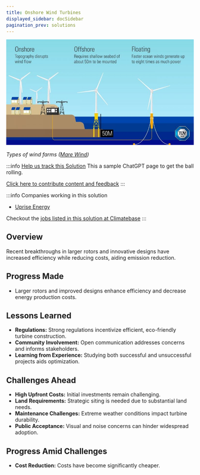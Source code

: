 ```yaml
---
title: Onshore Wind Turbines
displayed_sidebar: docSidebar
pagination_prev: solutions
---
```

![Wind farms, either onshore or offshore, can include floating turbines in deep sea areas.](/../static/img/onshore-wind-turbines.jpg)

*Types of wind farms ([Mare Wind](https://www.marewind.eu/news/wind-energy-basics/))*

:::info [Help us track this Solution](contribute)
This a sample ChatGPT page to get the ball rolling.

[Click here to contribute content and feedback](contribute)
:::

:::info Companies working in this solution 
- [Uprise Energy](https://upriseenergy.com)

Checkout the [jobs listed in this solution at Climatebase](https://climatebase.org/jobs?l=&q=&drawdown_solutions=Onshore+Wind+Turbines)
:::

## Overview

Recent breakthroughs in larger rotors and innovative designs have increased efficiency while reducing costs, aiding emission reduction.

## Progress Made

- Larger rotors and improved designs enhance efficiency and decrease energy production costs.

## Lessons Learned

- **Regulations:** Strong regulations incentivize efficient, eco-friendly turbine construction.
- **Community Involvement:** Open communication addresses concerns and informs stakeholders.
- **Learning from Experience:** Studying both successful and unsuccessful projects aids optimization.

## Challenges Ahead

- **High Upfront Costs:** Initial investments remain challenging.
- **Land Requirements:** Strategic siting is needed due to substantial land needs.
- **Maintenance Challenges:** Extreme weather conditions impact turbine durability.
- **Public Acceptance:** Visual and noise concerns can hinder widespread adoption.

## Progress Amid Challenges

- **Cost Reduction:** Costs have become significantly cheaper.
